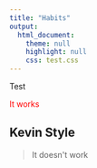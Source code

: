 ```yaml
---
title: "Habits"
output:
  html_document:
    theme: null
    highlight: null
    css: test.css
---
```

Test
 <p style="color: red;">It works</p>
 <h2>Kevin Style</h2>

 <blockquote>
 It doesn't work
 </blockquote>